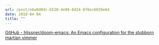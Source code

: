 ```yaml
---
url: /post/e6a0d0dc-b520-4e98-8d24-8f6ec6029e6d
date: 2018-04-04
title: ""
---
```


 [GitHub - hlissner/doom-emacs: An Emacs configuration for the stubborn martian vimmer](https://github.com/hlissner/doom-emacs)

